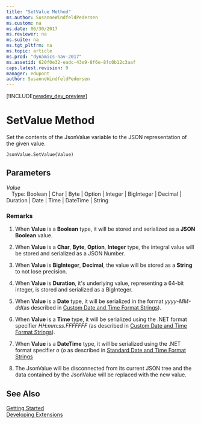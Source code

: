 ```yaml
---
title: "SetValue Method"
ms.author: SusanneWindfeldPedersen
ms.custom: na
ms.date: 06/30/2017
ms.reviewer: na
ms.suite: na
ms.tgt_pltfrm: na
ms.topic: article
ms.prod: "dynamics-nav-2017"
ms.assetid: 620f0e32-eadc-43e9-8f6e-8fc0b12c3aaf
caps.latest.revision: 9
manager: edupont
author: SusanneWindfeldPedersen
---
```


[!INCLUDE[newdev_dev_preview](../includes/newdev_dev_preview.md)]

# SetValue Method

Set the contents of the JsonValue variable to the JSON representation of the given value.

```
JsonValue.SetValue(Value)
```

## Parameters
*Value*  
&emsp;Type: Boolean | Char | Byte | Option | Integer | BigInteger | Decimal | Duration | Date | Time | DateTime | String


### Remarks
1. When **Value** is a **Boolean** type, it will be stored and serialized as a **JSON Boolean** value.

2. When **Value** is a **Char**, **Byte**, **Option**, **Integer** type, the integral value will be stored and serialized as a JSON Number.

3. When **Value** is **BigInteger**, **Decimal**, the value will be stored as a **String** to not lose precision. 

4. When **Value** is **Duration**, it's underlying value, representing a 64-bit integer, is stored and serialized as a BigInteger.

5. When **Value** is a **Date** type, it will be serialized in the format *yyyy-MM-dd*(as described in [Custom Date and Time Format Strings](https://msdn.microsoft.com/en-us/library/8kb3ddd4(v=vs.110).aspx)).

6. When **Value** is a **Time** type, it will be serialized using the .NET format specifier *HH:mm:ss.FFFFFFF* (as described in [Custom Date and Time Format Strings](https://msdn.microsoft.com/en-us/library/8kb3ddd4(v=vs.110).aspx)).

7. When **Value** is a **DateTime** type, it will be serialized using the .NET format specifier *o* (*o* as described in [Standard Date and Time Format Strings](https://msdn.microsoft.com/en-us/library/az4se3k1(v=vs.110).aspx)

8. The JsonValue will be disconnected from its current JSON tree and the data contained by the JsonValue will be replaced with the new value.

## See Also
[Getting Started](../devenv-get-started.md)  
[Developing Extensions](../devenv-dev-overview.md)
